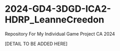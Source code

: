 # 2024-GD4-3DGD-ICA2-HDRP_LeanneCreedon #

Repository For My Individual Game Project CA 2024

[DETAIL TO BE ADDED HERE]
